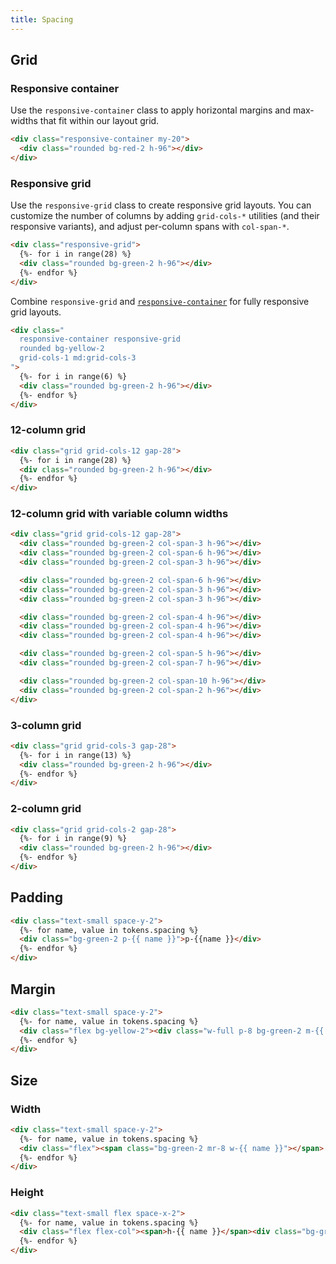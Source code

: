 ```yaml
---
title: Spacing
---
```


## Grid

### Responsive container
Use the `responsive-container` class to apply
horizontal margins and max-widths that fit within our
layout grid.

```html wrapper_class="p-0"
<div class="responsive-container my-20">
  <div class="rounded bg-red-2 h-96"></div>
</div>
```

### Responsive grid
Use the `responsive-grid` class to create responsive
grid layouts. You can customize the number of columns
by adding `grid-cols-*` utilities (and their
responsive variants), and adjust per-column spans
with `col-span-*`.

```html
<div class="responsive-grid">
  {%- for i in range(28) %}
  <div class="rounded bg-green-2 h-96"></div>
  {%- endfor %}
</div>
```

Combine `responsive-grid` and [`responsive-container`](#responsive-container)
for fully responsive grid layouts.

```html id="responsive-grid-container"
<div class="
  responsive-container responsive-grid
  rounded bg-yellow-2
  grid-cols-1 md:grid-cols-3
">
  {%- for i in range(6) %}
  <div class="rounded bg-green-2 h-96"></div>
  {%- endfor %}
</div>
```

### 12-column grid
```html
<div class="grid grid-cols-12 gap-28">
  {%- for i in range(28) %}
  <div class="rounded bg-green-2 h-96"></div>
  {%- endfor %}
</div>
```

### 12-column grid with variable column widths
```html
<div class="grid grid-cols-12 gap-28">
  <div class="rounded bg-green-2 col-span-3 h-96"></div>
  <div class="rounded bg-green-2 col-span-6 h-96"></div>
  <div class="rounded bg-green-2 col-span-3 h-96"></div>

  <div class="rounded bg-green-2 col-span-6 h-96"></div>
  <div class="rounded bg-green-2 col-span-3 h-96"></div>
  <div class="rounded bg-green-2 col-span-3 h-96"></div>

  <div class="rounded bg-green-2 col-span-4 h-96"></div>
  <div class="rounded bg-green-2 col-span-4 h-96"></div>
  <div class="rounded bg-green-2 col-span-4 h-96"></div>

  <div class="rounded bg-green-2 col-span-5 h-96"></div>
  <div class="rounded bg-green-2 col-span-7 h-96"></div>

  <div class="rounded bg-green-2 col-span-10 h-96"></div>
  <div class="rounded bg-green-2 col-span-2 h-96"></div>
</div>
```

### 3-column grid
```html
<div class="grid grid-cols-3 gap-28">
  {%- for i in range(13) %}
  <div class="rounded bg-green-2 h-96"></div>
  {%- endfor %}
</div>
```

### 2-column grid
```html
<div class="grid grid-cols-2 gap-28">
  {%- for i in range(9) %}
  <div class="rounded bg-green-2 h-96"></div>
  {%- endfor %}
</div>
```

## Padding

```html
<div class="text-small space-y-2">
  {%- for name, value in tokens.spacing %}
  <div class="bg-green-2 p-{{ name }}">p-{{name }}</div>
  {%- endfor %}
</div>
```

## Margin

```html
<div class="text-small space-y-2">
  {%- for name, value in tokens.spacing %}
  <div class="flex bg-yellow-2"><div class="w-full p-8 bg-green-2 m-{{ name }}">m-{{ name }}</div></div>
  {%- endfor %}
</div>
```

## Size

### Width

```html
<div class="text-small space-y-2">
  {%- for name, value in tokens.spacing %}
  <div class="flex"><span class="bg-green-2 mr-8 w-{{ name }}"></span> w-{{ name }}</div>
  {%- endfor %}
</div>
```

### Height
```html
<div class="text-small flex space-x-2">
  {%- for name, value in tokens.spacing %}
  <div class="flex flex-col"><span>h-{{ name }}</span><div class="bg-green-2 h-{{ name }}"></div></div>
  {%- endfor %}
</div>
```
